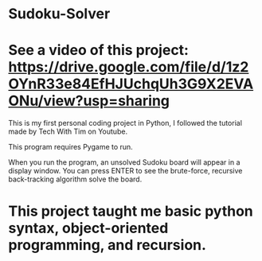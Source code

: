 # Sudoku-Solver
# See a video of this project: https://drive.google.com/file/d/1z2OYnR33e84EfHJUchqUh3G9X2EVAONu/view?usp=sharing
This is my first personal coding project in Python, I followed the tutorial made by Tech With Tim on Youtube. 

This program requires Pygame to run.

When you run the program, an unsolved Sudoku board will appear in a display window. You can press ENTER to see the brute-force, recursive back-tracking algorithm solve the board. 

# This project taught me basic python syntax, object-oriented programming, and recursion.







